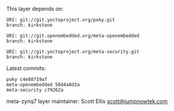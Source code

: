 This layer depends on:

    URI: git://git.yoctoproject.org/poky.git
    branch: kirkstone

    URI: git://git.openembedded.org/meta-openembedded
    branch: kirkstone

    URI: git://git.yoctoproject.org/meta-security.git
    branch: kirkstone

Latest commits:

    poky c4e08719a7
    meta-openembedded 50d4a8d2a
    meta-security c79262a

meta-zynq7 layer maintainer: Scott Ellis <scott@jumpnowtek.com>
